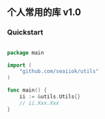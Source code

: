 ## 个人常用的库 v1.0

### Quickstart

```Go

package main

import (
	"github.com/seaiiok/utils"
)

func main() {
	ii := &utils.Utils{}
	// ii.Xxx.Xxx
}